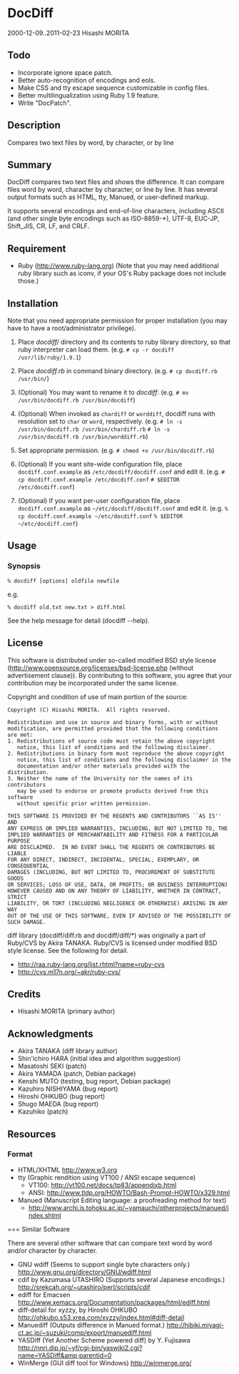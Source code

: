 # DocDiff

2000-12-09..2011-02-23 Hisashi MORITA

## Todo

* Incorporate ignore space patch.
* Better auto-recognition of encodings and eols.
* Make CSS and tty escape sequence customizable in config files.
* Better multilingualization using Ruby 1.9 feature.
* Write "DocPatch".


## Description

Compares two text files by word, by character, or by line

## Summary

DocDiff compares two text files and shows the difference.  It can compare files word by word, character by character, or line by line.  It has several output formats such as HTML, tty, Manued, or user-defined markup.

It supports several encodings and end-of-line characters, including ASCII (and other single byte encodings such as ISO-8859-*), UTF-8, EUC-JP, Shift_JIS, CR, LF, and CRLF.


## Requirement

* Ruby (http://www.ruby-lang.org)
  (Note that you may need additional ruby library such as iconv, if your OS's Ruby package does not include those.)

## Installation

Note that you need appropriate permission for proper installation (you may have to have a root/administrator privilege).

1. Place _docdiff/_ directory and its contents to ruby library directory, so that ruby interpreter can load them.
 (e.g. `# cp -r docdiff /usr/lib/ruby/1.9.1`)

2. Place _docdiff.rb_ in command binary directory.
 (e.g. `# cp docdiff.rb /usr/bin/`)

3. (Optional) You may want to rename it to _docdiff_.
 (e.g. `# mv /usr/bin/docdiff.rb /usr/bin/docdiff`)

4. (Optional) When invoked as `chardiff` or `worddiff`, docdiff runs with resolution set to `char` or `word`, respectively.
 (e.g. `# ln -s /usr/bin/docdiff.rb /usr/bin/chardiff.rb`
       `# ln -s /usr/bin/docdiff.rb /usr/bin/worddiff.rb`)

5. Set appropriate permission.
 (e.g. `# chmod +x /usr/bin/docdiff.rb`)

6. (Optional) If you want site-wide configuration file, place `docdiff.conf.example` as `/etc/docdiff/docdiff.conf` and edit it.
   (e.g. `# cp docdiff.conf.example /etc/docdiff.conf`
         `# $EDITOR /etc/docdiff.conf`)

7. (Optional) If you want per-user configuration file, place `docdiff.conf.example` as `~/etc/docdiff/docdiff.conf` and edit it.
 (e.g. `% cp docdiff.conf.example ~/etc/docdiff.conf`
       `% $EDITOR ~/etc/docdiff.conf`)

## Usage

### Synopsis

    % docdiff [options] oldfile newfile

e.g.

    % docdiff old.txt new.txt > diff.html

See the help message for detail (docdiff --help).

## License

This software is distributed under so-called modified BSD style license (http://www.opensource.org/licenses/bsd-license.php (without advertisement clause)).  By contributing to this software, you agree that your contribution may be incorporated under the same license.

Copyright and condition of use of main portion of the source:

```
Copyright (C) Hisashi MORITA.  All rights reserved.

Redistribution and use in source and binary forms, with or without
modification, are permitted provided that the following conditions
are met:
1. Redistributions of source code must retain the above copyright
   notice, this list of conditions and the following disclaimer.
2. Redistributions in binary form must reproduce the above copyright
   notice, this list of conditions and the following disclaimer in the
   documentation and/or other materials provided with the distribution.
3. Neither the name of the University nor the names of its contributors
   may be used to endorse or promote products derived from this software
   without specific prior written permission.

THIS SOFTWARE IS PROVIDED BY THE REGENTS AND CONTRIBUTORS ``AS IS'' AND
ANY EXPRESS OR IMPLIED WARRANTIES, INCLUDING, BUT NOT LIMITED TO, THE
IMPLIED WARRANTIES OF MERCHANTABILITY AND FITNESS FOR A PARTICULAR PURPOSE
ARE DISCLAIMED.  IN NO EVENT SHALL THE REGENTS OR CONTRIBUTORS BE LIABLE
FOR ANY DIRECT, INDIRECT, INCIDENTAL, SPECIAL, EXEMPLARY, OR CONSEQUENTIAL
DAMAGES (INCLUDING, BUT NOT LIMITED TO, PROCUREMENT OF SUBSTITUTE GOODS
OR SERVICES; LOSS OF USE, DATA, OR PROFITS; OR BUSINESS INTERRUPTION)
HOWEVER CAUSED AND ON ANY THEORY OF LIABILITY, WHETHER IN CONTRACT, STRICT
LIABILITY, OR TORT (INCLUDING NEGLIGENCE OR OTHERWISE) ARISING IN ANY WAY
OUT OF THE USE OF THIS SOFTWARE, EVEN IF ADVISED OF THE POSSIBILITY OF
SUCH DAMAGE.
```

diff library (docdiff/diff.rb and docdiff/diff/*) was originally a part of Ruby/CVS by Akira TANAKA.
Ruby/CVS is licensed under modified BSD style license.
See the following for detail.

* http://raa.ruby-lang.org/list.rhtml?name=ruby-cvs
* http://cvs.m17n.org/~akr/ruby-cvs/

## Credits

* Hisashi MORITA (primary author)

## Acknowledgments

* Akira TANAKA (diff library author)</li>
* Shin'ichiro HARA (initial idea and algorithm suggestion)</li>
* Masatoshi SEKI (patch)</li>
* Akira YAMADA (patch, Debian package)</li>
* Kenshi MUTO (testing, bug report, Debian package)</li>
* Kazuhiro NISHIYAMA (bug report)</li>
* Hiroshi OHKUBO (bug report)</li>
* Shugo MAEDA (bug report)</li>
* Kazuhiko (patch)</li>


## Resources

### Format

* HTML/XHTML http://www.w3.org
* tty (Graphic rendition using VT100 / ANSI escape sequence)
    * VT100: http://vt100.net/docs/tp83/appendixb.html
    * ANSI: http://www.tldp.org/HOWTO/Bash-Prompt-HOWTO/x329.html
* Manued (Manuscript Editing language: a proofreading method for text)
    * http://www.archi.is.tohoku.ac.jp/~yamauchi/otherprojects/manued/index.shtml

=== Similar Software

There are several other software that can compare text word by word and/or character by character.

* GNU wdiff (Seems to support single byte characters only.)
     http://www.gnu.org/directory/GNU/wdiff.html
* cdif by Kazumasa UTASHIRO (Supports several Japanese encodings.)
     http://srekcah.org/~utashiro/perl/scripts/cdif
* ediff for Emacsen
     http://www.xemacs.org/Documentation/packages/html/ediff.html
* diff-detail for xyzzy, by Hiroshi OHKUBO
     http://ohkubo.s53.xrea.com/xyzzy/index.html#diff-detail
* Manuediff (Outputs difference in Manued format.)
     http://hibiki.miyagi-ct.ac.jp/~suzuki/comp/export/manuediff.html
* YASDiff (Yet Another Scheme powered diff) by Y. Fujisawa
     http://nnri.dip.jp/~yf/cgi-bin/yaswiki2.cgi?name=YASDiff&amp;parentid=0
* WinMerge (GUI diff tool for Windows)
     http://winmerge.org/
